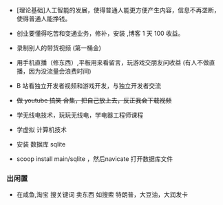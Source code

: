 
- [理论基础]人工智能的发展，使得普通人能更方便产生内容，信息不再垄断，使得普通人能挣钱。

- 创业要懂得吃苦和变通业务，修补，安装 ,博客 1 天 100 收益。
- 录制别人的带货视频 (第一桶金)
- 用手机直播（修东西）,平板用来看留言，玩游戏交朋友问收益 (有人不做直播，因为没流量会浪费时间)
-  B 站看独立开发者视频和游戏开发，与独立开发者交流
- ~~做 youtube 搞笑 合集，把自己放上去，反正我会下载视频~~

- 学无线电技术，玩玩无线电，学电器工程师课程
- 学虚拟 计算机技术

- 安装 数据库 sqlite
- scoop install main/sqlite ，然后navicate 打开数据库文件
### 出闲置

- 在咸鱼,淘宝 搜关键词 卖东西  如搜索 特朗普，大豆油，大润发卡

